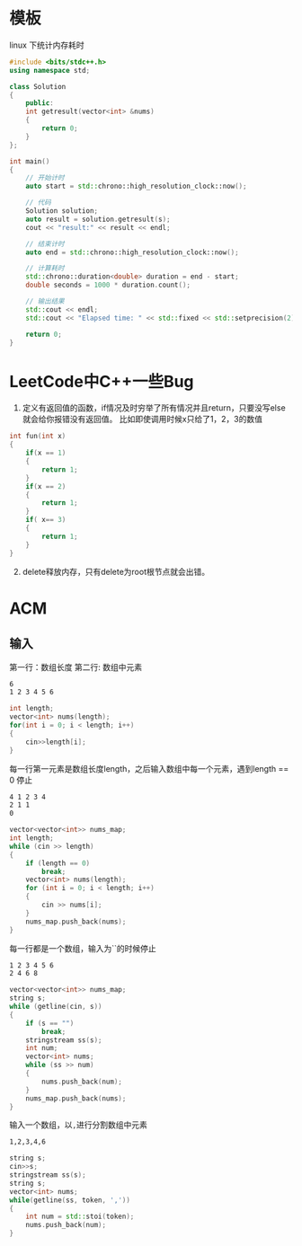 # 模板
linux 下统计内存耗时
```c++
#include <bits/stdc++.h> 
using namespace std;

class Solution
{
    public:
    int getresult(vector<int> &nums)
    {
        return 0;
    }
};

int main()
{
    // 开始计时
    auto start = std::chrono::high_resolution_clock::now();

    // 代码
    Solution solution;
    auto result = solution.getresult(s);
    cout << "result:" << result << endl;

    // 结束计时
    auto end = std::chrono::high_resolution_clock::now();

    // 计算耗时
    std::chrono::duration<double> duration = end - start;
    double seconds = 1000 * duration.count();

    // 输出结果
    std::cout << endl;
    std::cout << "Elapsed time: " << std::fixed << std::setprecision(2) << seconds << " ms\n";

    return 0;
}

```

# LeetCode中C++一些Bug
1. 定义有返回值的函数，if情况及时穷举了所有情况并且return，只要没写else就会给你报错没有返回值。
比如即使调用时候x只给了1，2，3的数值
```c++
int fun(int x)
{
    if(x == 1)
    {
        return 1;
    }
    if(x == 2)
    {
        return 1;
    }
    if( x== 3)
    {
        return 1;
    }
}
```
2. delete释放内存，只有delete为root根节点就会出错。



# ACM
## 输入
第一行：数组长度 第二行: 数组中元素 
```bash
6
1 2 3 4 5 6
```
```c++
int length;
vector<int> nums(length);
for(int i = 0; i < length; i++)
{
    cin>>length[i];
}
```

每一行第一元素是数组长度length，之后输入数组中每一个元素，遇到length == 0 停止
```bash
4 1 2 3 4
2 1 1
0 
```

```c++
vector<vector<int>> nums_map;
int length;
while (cin >> length)
{
    if (length == 0)
        break;
    vector<int> nums(length);
    for (int i = 0; i < length; i++)
    {
        cin >> nums[i];
    }
    nums_map.push_back(nums);
}
```

每一行都是一个数组，输入为``的时候停止
```bash
1 2 3 4 5 6
2 4 6 8
```
```cpp
vector<vector<int>> nums_map;
string s;
while (getline(cin, s))
{
    if (s == "")
        break;
    stringstream ss(s);
    int num;
    vector<int> nums;
    while (ss >> num)
    {
        nums.push_back(num);
    }
    nums_map.push_back(nums);
}
```

输入一个数组，以`,`进行分割数组中元素
```bash
1,2,3,4,6
```
```c++
string s;
cin>>s;
stringstream ss(s);
string s;
vector<int> nums;
while(getline(ss, token, ','))
{
    int num = std::stoi(token);
    nums.push_back(num);
}
```
